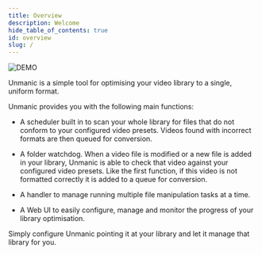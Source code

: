 ```yaml
---
title: Overview
description: Welcome
hide_table_of_contents: true
id: overview
slug: /
---
```


![DEMO](/img/unmanic-overview.gif "demo")


Unmanic is a simple tool for optimising your video library to a single, uniform format.

Unmanic provides you with the following main functions:

- A scheduler built in to scan your whole library for files that do not conform to your configured video presets. Videos found with incorrect formats are then queued for conversion.

- A folder watchdog. When a video file is modified or a new file is added in your library, Unmanic is able to check that video against your configured video presets. Like the first function, if this video is not formatted correctly it is added to a queue for conversion.

- A handler to manage running multiple file manipulation tasks at a time.

- A Web UI to easily configure, manage and monitor the progress of your library optimisation.

Simply configure Unmanic pointing it at your library and let it manage that library for you.
